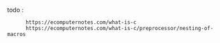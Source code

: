 todo : 

          https://ecomputernotes.com/what-is-c
          https://ecomputernotes.com/what-is-c/preprocessor/nesting-of-macros
